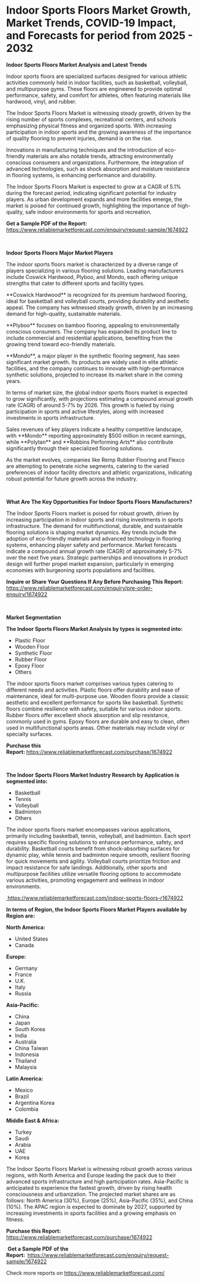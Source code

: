 <p><h1>Indoor Sports Floors Market Growth, Market Trends, COVID-19 Impact, and Forecasts for period from 2025 - 2032</h1></p><p><strong>Indoor Sports Floors Market Analysis and Latest Trends</strong></p>
<p><p>Indoor sports floors are specialized surfaces designed for various athletic activities commonly held in indoor facilities, such as basketball, volleyball, and multipurpose gyms. These floors are engineered to provide optimal performance, safety, and comfort for athletes, often featuring materials like hardwood, vinyl, and rubber.</p><p>The Indoor Sports Floors Market is witnessing steady growth, driven by the rising number of sports complexes, recreational centers, and schools emphasizing physical fitness and organized sports. With increasing participation in indoor sports and the growing awareness of the importance of quality flooring to prevent injuries, demand is on the rise.</p><p>Innovations in manufacturing techniques and the introduction of eco-friendly materials are also notable trends, attracting environmentally conscious consumers and organizations. Furthermore, the integration of advanced technologies, such as shock absorption and moisture resistance in flooring systems, is enhancing performance and durability.</p><p>The Indoor Sports Floors Market is expected to grow at a CAGR of 5.1% during the forecast period, indicating significant potential for industry players. As urban development expands and more facilities emerge, the market is poised for continued growth, highlighting the importance of high-quality, safe indoor environments for sports and recreation.</p></p>
<p><strong>Get a Sample PDF of the Report:&nbsp;</strong> <a href="https://www.reliablemarketforecast.com/enquiry/request-sample/1674922?utm_campaign=2450&utm_medium=2&utm_source=Github&utm_content=ia&utm_term=25032025&utm_id=indoor-sports-floors">https://www.reliablemarketforecast.com/enquiry/request-sample/1674922</a></p>
<p>&nbsp;</p>
<p><strong>Indoor Sports Floors Major Market Players</strong></p>
<p><p>The indoor sports floors market is characterized by a diverse range of players specializing in various flooring solutions. Leading manufacturers include Coswick Hardwood, Plyboo, and Mondo, each offering unique strengths that cater to different sports and facility types. </p><p>**Coswick Hardwood** is recognized for its premium hardwood flooring, ideal for basketball and volleyball courts, providing durability and aesthetic appeal. The company has witnessed steady growth, driven by an increasing demand for high-quality, sustainable materials. </p><p>**Plyboo** focuses on bamboo flooring, appealing to environmentally conscious consumers. The company has expanded its product line to include commercial and residential applications, benefiting from the growing trend toward eco-friendly materials. </p><p>**Mondo**, a major player in the synthetic flooring segment, has seen significant market growth. Its products are widely used in elite athletic facilities, and the company continues to innovate with high-performance synthetic solutions, projected to increase its market share in the coming years. </p><p>In terms of market size, the global indoor sports floors market is expected to grow significantly, with projections estimating a compound annual growth rate (CAGR) of around 5-7% by 2026. This growth is fueled by rising participation in sports and active lifestyles, along with increased investments in sports infrastructure.</p><p>Sales revenues of key players indicate a healthy competitive landscape, with **Mondo** reporting approximately $500 million in recent earnings, while **Polytan** and **Robbins Performing Arts** also contribute significantly through their specialized flooring solutions. </p><p>As the market evolves, companies like Remp Rubber Flooring and Flexco are attempting to penetrate niche segments, catering to the varied preferences of indoor facility directors and athletic organizations, indicating robust potential for future growth across the industry.</p></p>
<p>&nbsp;</p>
<p><strong>What Are The Key Opportunities For Indoor Sports Floors Manufacturers?</strong></p>
<p><p>The Indoor Sports Floors market is poised for robust growth, driven by increasing participation in indoor sports and rising investments in sports infrastructure. The demand for multifunctional, durable, and sustainable flooring solutions is shaping market dynamics. Key trends include the adoption of eco-friendly materials and advanced technology in flooring systems, enhancing player safety and performance. Market forecasts indicate a compound annual growth rate (CAGR) of approximately 5-7% over the next five years. Strategic partnerships and innovations in product design will further propel market expansion, particularly in emerging economies with burgeoning sports populations and facilities.</p></p>
<p><strong>Inquire or Share Your Questions If Any Before Purchasing This Report:</strong> <a href="https://www.reliablemarketforecast.com/enquiry/pre-order-enquiry/1674922?utm_campaign=2450&utm_medium=2&utm_source=Github&utm_content=ia&utm_term=25032025&utm_id=indoor-sports-floors">https://www.reliablemarketforecast.com/enquiry/pre-order-enquiry/1674922</a></p>
<p>&nbsp;</p>
<p><strong>Market Segmentation</strong></p>
<p><strong>The Indoor Sports Floors Market Analysis by types is segmented into:</strong></p>
<p><ul><li>Plastic Floor</li><li>Wooden Floor</li><li>Synthetic Floor</li><li>Rubber Floor</li><li>Epoxy Floor</li><li>Others</li></ul></p>
<p><p>The indoor sports floors market comprises various types catering to different needs and activities. Plastic floors offer durability and ease of maintenance, ideal for multi-purpose use. Wooden floors provide a classic aesthetic and excellent performance for sports like basketball. Synthetic floors combine resilience with safety, suitable for various indoor sports. Rubber floors offer excellent shock absorption and slip resistance, commonly used in gyms. Epoxy floors are durable and easy to clean, often used in multifunctional sports areas. Other materials may include vinyl or specialty surfaces.</p></p>
<p><strong>Purchase this Report:&nbsp;</strong><a href="https://www.reliablemarketforecast.com/purchase/1674922?utm_campaign=2450&utm_medium=2&utm_source=Github&utm_content=ia&utm_term=25032025&utm_id=indoor-sports-floors">https://www.reliablemarketforecast.com/purchase/1674922</a></p>
<p>&nbsp;</p>
<p><strong>The Indoor Sports Floors Market Industry Research by Application is segmented into:</strong></p>
<p><ul><li>Basketball</li><li>Tennis</li><li>Volleyball</li><li>Badminton</li><li>Others</li></ul></p>
<p><p>The indoor sports floors market encompasses various applications, primarily including basketball, tennis, volleyball, and badminton. Each sport requires specific flooring solutions to enhance performance, safety, and durability. Basketball courts benefit from shock-absorbing surfaces for dynamic play, while tennis and badminton require smooth, resilient flooring for quick movements and agility. Volleyball courts prioritize friction and impact resistance for safe landings. Additionally, other sports and multipurpose facilities utilize versatile flooring options to accommodate various activities, promoting engagement and wellness in indoor environments.</p></p>
<p><a href="https://www.reliablemarketforecast.com/indoor-sports-floors-r1674922?utm_campaign=2450&utm_medium=2&utm_source=Github&utm_content=ia&utm_term=25032025&utm_id=indoor-sports-floors">&nbsp;https://www.reliablemarketforecast.com/indoor-sports-floors-r1674922</a></p>
<p><strong>In terms of Region, the Indoor Sports Floors Market Players available by Region are:</strong></p>
<p>
    <p> <strong> North America: </strong>
        <ul>
            <li>United States</li>
            <li>Canada</li>
        </ul>
        </p> 
    <p> <strong> Europe: </strong>
        <ul>
            <li>Germany</li>
            <li>France</li>
            <li>U.K.</li>
            <li>Italy</li>
            <li>Russia</li>
        </ul>
        </p> 
    <p> <strong> Asia-Pacific: </strong>
        <ul>
            <li>China</li>
            <li>Japan</li>
            <li>South Korea</li>
            <li>India</li>
            <li>Australia</li>
            <li>China Taiwan</li>
            <li>Indonesia</li>
            <li>Thailand</li>
            <li>Malaysia</li>
        </ul>
        </p> 
    <p> <strong> Latin America: </strong>
        <ul>
            <li>Mexico</li>
            <li>Brazil</li>
            <li>Argentina Korea</li>
            <li>Colombia</li>
        </ul>
        </p> 
    <p> <strong> Middle East & Africa: </strong>
        <ul>
            <li>Turkey</li>
            <li>Saudi</li>
            <li>Arabia</li>
            <li>UAE</li>
            <li>Korea</li>
        </ul>
    </p>
    </p>
<p><p>The Indoor Sports Floors Market is witnessing robust growth across various regions, with North America and Europe leading the pack due to their advanced sports infrastructure and high participation rates. Asia-Pacific is anticipated to experience the fastest growth, driven by rising health consciousness and urbanization. The projected market shares are as follows: North America (30%), Europe (25%), Asia-Pacific (35%), and China (10%). The APAC region is expected to dominate by 2027, supported by increasing investments in sports facilities and a growing emphasis on fitness.</p></p>
<p><strong>Purchase this Report: </strong><a href="https://www.reliablemarketforecast.com/purchase/1674922?utm_campaign=2450&utm_medium=2&utm_source=Github&utm_content=ia&utm_term=25032025&utm_id=indoor-sports-floors">https://www.reliablemarketforecast.com/purchase/1674922</a></p>
<p>&nbsp;<strong>Get a Sample PDF of the Report:&nbsp;&nbsp;</strong><a href="https://www.reliablemarketforecast.com/enquiry/request-sample/1674922?utm_campaign=2450&utm_medium=2&utm_source=Github&utm_content=ia&utm_term=25032025&utm_id=indoor-sports-floors">https://www.reliablemarketforecast.com/enquiry/request-sample/1674922</a></p>
<p><strong></strong></p>
<p>Check more reports on <a href="https://www.reliablemarketforecast.com/?utm_campaign=2450&utm_medium=2&utm_source=Github&utm_content=ia&utm_term=25032025&utm_id=indoor-sports-floors">https://www.reliablemarketforecast.com/</a></p>